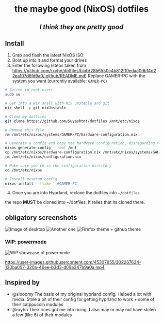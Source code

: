 <h1 align="center"> the maybe good (NixOS) dotfiles </h1>
<h2 align="center"> <i>I think they are pretty good</i> </h2>

## Install

1. Grab and flash the latest NixOS ISO
2. Boot up into it and format your drives
3. Enter the following (steps taken from https://github.com/rxyhn/dotfiles/blob/28b6550c4b812ff0edaa0db14d22ea107d8fd9a0/.github/README.md)
Replace GAMER-PC with the system you want (currently available: `GAMER-PC`)

```bash
# Switch to root user:
sudo su -

# Get into a Nix shell with Nix unstable and git
nix-shell -p git nixUnstable

# Clone my dotfiles
git clone https://github.com/Suyashtnt/dotfiles /mnt/etc/nixos

# Remove this file
rm /mnt/etc/nixos/systems/GAMER-PC/hardware-configuration.nix

# Generate a config and copy the hardware configuration, disregarding the generated configuration.nix
nixos-generate-config --root /mnt
cp /mnt/etc/nixos/hardware-configuration.nix /mnt/etc/nixos/systems/GAMER-PC/hardware-configuration.nix
rm /mnt/etc/nixos/configuration.nix

# Make sure you're in the configuration directory
cd /mnt/etc/nixos

# Install desktop config
nixos-install --flake '.#GAMER-PC'
```

4. Once you are into Hyprland, reclone the dotfiles into `~/dotfiles`

the repo **MUST** be cloned into ~/dotfiles. It relies that its cloned there.

## obligatory screenshots

![Image of desktop](https://cdn.discordapp.com/attachments/273539705595756544/1041109605268328538/image.png)
![Another one](https://cdn.discordapp.com/attachments/273539705595756544/1041109217534296124/image.png)
![Firefox theme + github theme](https://user-images.githubusercontent.com/45307955/202266026-843597c3-8f46-45bc-b289-d1bbe192a050.png)

### WIP: powermode

![WIP showcase of powermode](https://user-images.githubusercontent.com/45307955/202266864-6738de16-3ebf-41c1-a1ed-1e9526ed5038.png)

https://user-images.githubusercontent.com/45307955/202267624-130ba057-320a-46ee-b3d3-d09a347b9a0a.mp4

## Inspired by

- @sioodmy The basis of my original hyprland config. Helped a lot with nvidia. Stole a bit of their config for getting hyprland to work + some of their catppuccin modules
- @rxyhn Their rices got me into ricing. I also may or may not have stolen a few (like 6) of their modules
